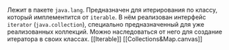 Лежит в пакете `java.lang`. Предназначен для итерирования по классу, который имплементится от `iterable`. В нём реализован интерфейс `iterator`                                (`java.collection`), специально предназначенный для уже реализованных коллекций.
Можно наследоваться от него для создание итератора в своих классах.
[[Iterable]] [[Collections&Map.canvas]]
